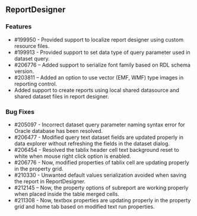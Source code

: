 ## ReportDesigner

### Features

* \#199950 - Provided support to localize report designer using custom resource files.
* \#199913 - Provided support to set data type of query parameter used in dataset query.
* \#206776 – Added support to serialize font family based on RDL schema version.
* \#203811 – Added an option to use vector (EMF, WMF) type images in reporting control.
* Added support to create reports using local shared datasource and shared dataset files in report designer.

### Bug Fixes

* \#205097 - Incorrect dataset query parameter naming syntax error for Oracle database has been resolved.
* \#206477 - Modified query text dataset fields are updated properly in data explorer without refreshing the fields in the dataset dialog.
* \#206454 - Resolved the tablix header cell text background reset to white when mouse right click option is enabled.
* \#206776 - Now, modified properties of tablix cell are updating properly in the property grid.
* \#210330 - Unwanted default values serialization avoided when saving the report in ReportDesigner.
* \#212145 – Now, the property options of subreport are working properly when placed inside the table merged cells.
* \#211308 - Now, textbox properties are updating properly in the property grid and home tab based on modified text run properties.
